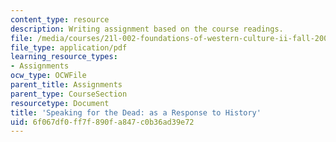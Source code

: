 ```yaml
---
content_type: resource
description: Writing assignment based on the course readings.
file: /media/courses/21l-002-foundations-of-western-culture-ii-fall-2002/6f067df0ff7f890fa847c0b36ad39e72_lastessay.pdf
file_type: application/pdf
learning_resource_types:
- Assignments
ocw_type: OCWFile
parent_title: Assignments
parent_type: CourseSection
resourcetype: Document
title: 'Speaking for the Dead: as a Response to History'
uid: 6f067df0-ff7f-890f-a847-c0b36ad39e72
---
```

